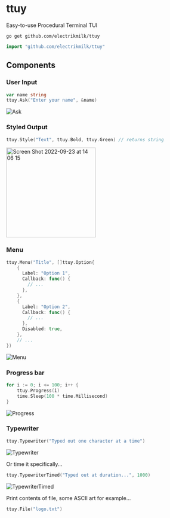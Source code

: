 # ttuy

Easy-to-use Procedural Terminal TUI

```console
go get github.com/electrikmilk/ttuy
```

```go
import "github.com/electrikmilk/ttuy"
```

## Components

### User Input

```go
var name string
ttuy.Ask("Enter your name", &name)
```

![Ask](https://user-images.githubusercontent.com/4368524/192031382-ede561d5-bc1c-4939-aab2-87611db8341c.gif)


### Styled Output

```go
ttuy.Style("Text", ttuy.Bold, ttuy.Green) // returns string
```

<img width="240" alt="Screen Shot 2022-09-23 at 14 06 15" src="https://user-images.githubusercontent.com/4368524/192031417-28a22355-fc20-49eb-913a-dcb90155ff07.png">

### Menu

``` go
ttuy.Menu("Title", []ttuy.Option{
    {
      Label: "Option 1",
      Callback: func() {
        // ...
      },
    },
    {
      Label: "Option 2",
      Callback: func() {
        // ...
      },
      Disabled: true,
    },
    // ...
})
```

![Menu](https://user-images.githubusercontent.com/4368524/192031437-b2cf1abe-c7d0-477f-a703-942bc7be290e.gif)

### Progress bar

```go
for i := 0; i <= 100; i++ {
    ttuy.Progress(i)
    time.Sleep(100 * time.Millisecond)
}
```

![Progress](https://user-images.githubusercontent.com/4368524/192031937-7c725cb2-b2eb-44ee-ba55-3f581ffe6d1c.gif)

### Typewriter

```go
ttuy.Typewriter("Typed out one character at a time")
```

![Typewriter](https://user-images.githubusercontent.com/4368524/192031967-2643fbef-7290-4c0c-8f8e-e538f806472b.gif)

Or time it specifically...

```go
ttuy.TypewriterTimed("Typed out at duration...", 1000)
```

![TypewriterTimed](https://user-images.githubusercontent.com/4368524/192031989-fbb7b350-ddf0-4c84-897e-630e91e292df.gif)

Print contents of file, some ASCII art for example...
```go
ttuy.File("logo.txt")
```
